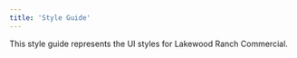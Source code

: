 ```yaml
---
title: 'Style Guide'
---
```


This style guide represents the UI styles for Lakewood Ranch Commercial.